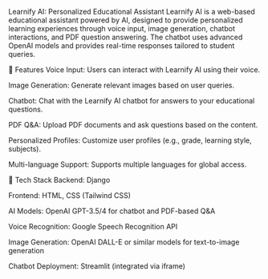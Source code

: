 Learnify AI: Personalized Educational Assistant
Learnify AI is a web-based educational assistant powered by AI, designed to provide personalized learning experiences through voice input, image generation, chatbot interactions, and PDF question answering. The chatbot uses advanced OpenAI models and provides real-time responses tailored to student queries.

🚀 Features
Voice Input: Users can interact with Learnify AI using their voice.

Image Generation: Generate relevant images based on user queries.

Chatbot: Chat with the Learnify AI chatbot for answers to your educational questions.

PDF Q&A: Upload PDF documents and ask questions based on the content.

Personalized Profiles: Customize user profiles (e.g., grade, learning style, subjects).

Multi-language Support: Supports multiple languages for global access.

🔧 Tech Stack
Backend: Django

Frontend: HTML, CSS (Tailwind CSS)

AI Models: OpenAI GPT-3.5/4 for chatbot and PDF-based Q&A

Voice Recognition: Google Speech Recognition API

Image Generation: OpenAI DALL-E or similar models for text-to-image generation

Chatbot Deployment: Streamlit (integrated via iframe)
